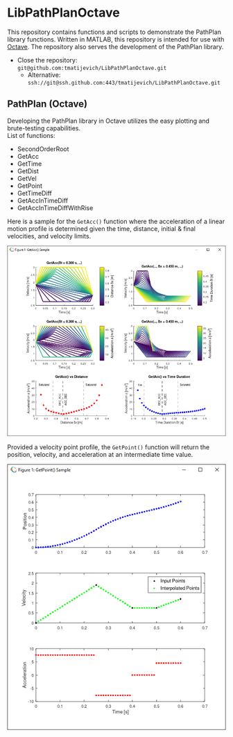 # LibPathPlanOctave

This repository contains functions and scripts to demonstrate the PathPlan library functions. Written in MATLAB, this repository is intended for use with [Octave](https://www.gnu.org/software/octave/index). The repository also serves the development of the PathPlan library.

- Close the repository: `git@github.com:tmatijevich/LibPathPlanOctave.git`
	- Alternative: `ssh://git@ssh.github.com:443/tmatijevich/LibPathPlanOctave.git`
	
## PathPlan (Octave)

Developing the PathPlan library in Octave utilizes the easy plotting and brute-testing capabilities.  
List of functions:
- SecondOrderRoot
- GetAcc
- GetTime
- GetDist
- GetVel
- GetPoint
- GetTimeDiff
- GetAccInTimeDiff
- GetAccInTimeDiffWithRise

Here is a sample for the `GetAcc()` function where the acceleration of a linear motion profile is determined given the time, distance, initial & final velocities, and velocity limits.

![GetAcc sample](GetAcc_Sample_2021-01-17_21.38.31.png)

Provided a velocity point profile, the `GetPoint()` function will return the position, velocity, and acceleration at an intermediate time value.

![GetPoint sample](GetPoint_Sample_2021-01-17_21.27.03.png)
